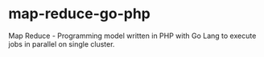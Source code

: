 # map-reduce-go-php
Map Reduce - Programming model written in PHP with Go Lang to execute jobs in parallel on single cluster.
